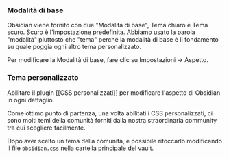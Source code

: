 ### Modalità di base

Obsidian viene fornito con due "Modalità di base", Tema chiaro e Tema scuro. Scuro è l'impostazione predefinita. Abbiamo usato la parola "modalità" piuttosto che "tema" perché la modalità di base è il fondamento su quale poggia ogni altro tema personalizzato.

Per modificare la Modalità di base, fare clic su Impostazioni -> Aspetto.

### Tema personalizzato

Abilitare il plugin [[CSS personalizzati]] per modificare l'aspetto di Obsidian in ogni dettaglio.

Come ottimo punto di partenza, una volta abilitati i CSS personalizzati, ci sono molti temi della comunità forniti dalla nostra straordinaria community tra cui scegliere facilmente.

Dopo aver scelto un tema della comunità, è possibile ritoccarlo modificando il file `obsidian.css` nella cartella principale del vault.